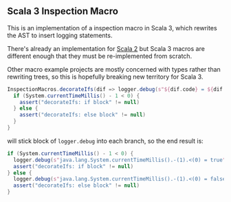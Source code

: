 ## Scala 3 Inspection Macro

This is an implementation of a inspection macro in Scala 3, which rewrites the AST to insert logging statements.

There's already an implementation for [Scala 2](https://tersesystems.github.io/blindsight/usage/inspections.html) but Scala 3 macros are different enough that they must be re-implemented from scratch.

Other macro example projects are mostly concerned with types rather than rewriting trees, so this is hopefully breaking new territory for Scala 3.

```scala
InspectionMacros.decorateIfs(dif => logger.debug(s"${dif.code} = ${dif.result}")) {
  if (System.currentTimeMillis() - 1 < 0) {
    assert("decorateIfs: if block" != null)
  } else {
    assert("decorateIfs: else block" != null)
  }
}
```

will stick block of `logger.debug` into each branch, so the end result is:

```scala
if (System.currentTimeMillis() - 1 < 0) {
  logger.debug(s"java.lang.System.currentTimeMillis().-(1).<(0) = true")
  assert("decorateIfs: if block" != null)
} else {
  logger.debug(s"java.lang.System.currentTimeMillis().-(1).<(0) = false")
  assert("decorateIfs: else block" != null)
}
```